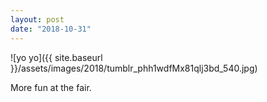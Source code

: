 ```yaml
---
layout: post
date: "2018-10-31"
---
```


![yo yo]({{ site.baseurl }}/assets/images/2018/tumblr_phh1wdfMx81qlj3bd_540.jpg)

More fun at the fair.
